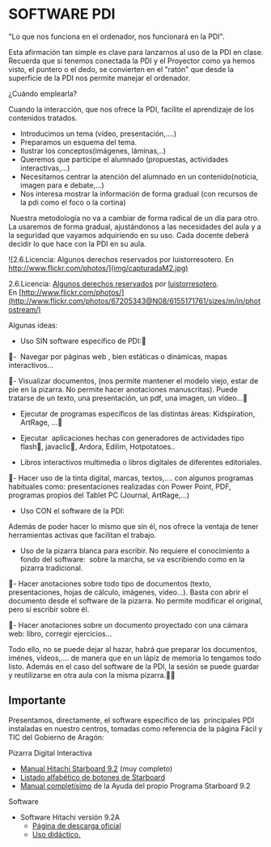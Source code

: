 
# SOFTWARE PDI

"Lo que nos funciona en el ordenador, nos funcionará en la PDI".

Esta afirmación tan simple es clave para lanzarnos al uso de la PDI en clase. Recuerda que si tenemos conectada la PDI y el Proyector como ya hemos visto, el puntero o el dedo, se convierten en el "ratón" que desde la superficie de la PDI nos permite manejar el ordenador.

¿Cuándo emplearla?

Cuando la interacción, que nos ofrece la PDI, facilite el aprendizaje de los contenidos tratados.

- Introducimos un tema (vídeo, presentación,....)
- Preparamos un esquema del tema.
- Ilustrar los conceptos(imágenes, láminas,..)
- Queremos que participe el alumnado (propuestas, actividades interactivas,...)
- Necesitamos centrar la atención del alumnado en un contenido(noticia, imagen para e debate,...)
- Nos interesa mostrar la información de forma gradual (con recursos de la pdi como el foco o la cortina)

 Nuestra metodología no va a cambiar de forma radical de un día para otro. La usaremos de forma gradual, ajustándonos a las necesidades del aula y a la seguridad que vayamos adquiriendo en su uso. Cada docente deberá decidir lo que hace con la PDI en su aula.


![2.6.Licencia: Algunos derechos reservados por luistorresotero. En http://www.flickr.com/photos/](img/capturadaM2.jpg)

2.6.Licencia: [Algunos derechos reservados](http://creativecommons.org/licenses/by-sa/2.0/) por [luistorresotero](http://www.flickr.com/photos/67205343@N08/). En [http://www.flickr.com/photos/](http://www.flickr.com/photos/67205343@N08/6155171761/sizes/m/in/photostream/)

Algunas ideas:

- Uso SIN software específico de PDI:

-  Navegar por páginas web , bien estáticas o dinámicas, mapas interactivos...

- Visualizar documentos, (nos permite mantener el modelo viejo, estar de pie en la pizarra. No permite hacer anotaciones manuscritas). Puede tratarse de un texto, una presentación, un pdf, una imagen, un vídeo...

- Ejecutar de programas específicos de las distintas áreas: Kidspiration, ArtRage, ...

- Ejecutar  aplicaciones hechas con generadores de actividades tipo flash, javaclic, Ardora, Edilim, Hotpotatoes..

- Libros interactivos multimedia o libros digitales de diferentes editoriales.

- Hacer uso de la tinta digital, marcas, textos,.... con algunos programas habituales como: presentaciones realizadas con Power Point, PDF, programas propios del Tablet PC (Journal, ArtRage,...)

- Uso CON el software de la PDI:

Además de poder hacer lo mismo que sin él, nos ofrece la ventaja de tener herramientas activas que facilitan el trabajo.

- Uso de la pizarra blanca para escribir. No requiere el conocimiento a fondo del software:  sobre la marcha, se va escribiendo como en la pizarra tradicional.

- Hacer anotaciones sobre todo tipo de documentos (texto, presentaciones, hojas de cálculo, imágenes, vídeo...). Basta con abrir el documento desde el software de la pizarra. No permite modificar el original, pero sí escribir sobre él.

- Hacer anotaciones sobre un documento proyectado con una cámara web: libro, corregir ejercicios...

Todo ello, no se puede dejar al hazar, habrá que preparar los documentos, iménes, vídeos,.... de manera que en un lápiz de memoria lo tengamos todo listo. Además en el caso del software de la PDI, la sesión se puede guardar y reutilizarse en otra aula con la misma pizarra.

## Importante

Presentamos, directamente, el software específico de las  principales PDI instaladas en nuestro centros, tomadas como referencia de la página Fácil y TIC del Gobierno de Aragón:

Pizarra Digital Interactiva

- [Manual Hitachi Starboard 9.2](http://facilytic.catedu.es/wp-content/uploads/2013/04/MANUAL_PDI_HITACHI_V9.2.pdf) (muy completo)[<br/>](http://facilytic.catedu.es/wp-content/uploads/2013/04/MANUAL_PDI_HITACHI_V9.2.pdf)
- [Listado alfabético de botones de Starboard](http://facilytic.catedu.es/wp-content/uploads/2013/06/Listado_alfabetico_botones_Starboard.pdf)
- [Manual completísimo](http://facilytic.catedu.es/2013/06/11/manual-starboard-para-pdi-hitachi/) de la Ayuda del propio Programa Starboard 9.2

Software

- Software Hitachi versión 9.2A
	- [Página de descarga oficial](http://www.charmexdocs.com/int/sf.html)
	- [Uso didáctico.](http://platea.pntic.mec.es/jolall1/smart/)


